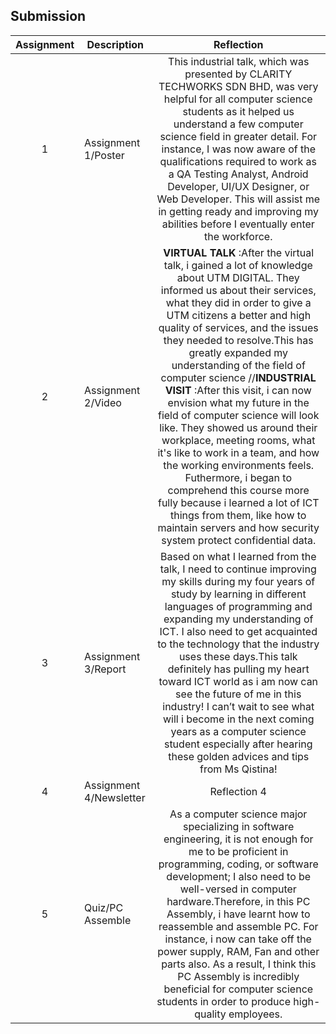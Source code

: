 ## Submission
| Assignment | Description  | Reflection |
| :-----: |  ------ | :-----: | 
| 1 | Assignment 1/Poster | This industrial talk, which was presented by CLARITY TECHWORKS SDN BHD, was very helpful for all computer science students as it helped us understand a few computer science field in greater detail. For instance, I was now aware of the qualifications required to work as a QA Testing Analyst, Android Developer, UI/UX Designer, or Web Developer. This will assist me in getting ready and improving my abilities before I eventually enter the workforce. | 
| 2 | Assignment 2/Video |**VIRTUAL TALK** :After the virtual talk, i gained a lot of knowledge about UTM DIGITAL. They informed us about their services, what they did in order to give a UTM citizens a better and high quality of services, and the issues they needed to resolve.This has greatly expanded my understanding of the field of computer science   //**INDUSTRIAL VISIT** :After this visit, i can now envision what my future in the field of computer science will look like. They showed us around their workplace, meeting rooms, what it's like to work in a team, and how the working environments feels. Futhermore, i began to comprehend this course more fully because i learned a lot of ICT things from them, like how to maintain servers and how security system protect confidential data. | 
| 3 | Assignment 3/Report | Based on what I learned from the talk, I need to continue improving my skills during my four years of study by learning in different languages of programming and expanding my understanding of ICT. I also need to get acquainted to the technology that the industry uses these days.This talk definitely has pulling my heart toward ICT world as i am now can see the future of me in this industry! I can’t wait to see what will i become in the next coming years as a computer science student especially after hearing these golden advices and tips from Ms Qistina!  | 
| 4 | Assignment 4/Newsletter | Reflection 4 |
| 5 | Quiz/PC Assemble | As a computer science major specializing in software engineering, it is not enough for me to be proficient in programming, coding, or software development; I also need to be well-versed in computer hardware.Therefore, in this PC Assembly, i have learnt how to reassemble and assemble PC. For instance, i now can take off the power supply, RAM, Fan and other parts also. As a result, I think this PC Assembly is incredibly beneficial for computer science students in order to produce high-quality employees. |
